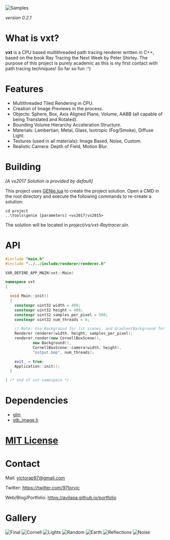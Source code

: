 ![Samples](/assets/textures/readme/raytracing_collage.jpg)

_version 0.2.1_

# What is vxt?

__vxt__ is a CPU based multithreaded path tracing renderer written in C++, based on the book Ray Tracing the Next Week by Peter Shirley. The purpose of this project is purely academic as this is my first contact with path tracing techniques! So far so fun :^) 

# Features

- Multithreaded Tiled Rendering in CPU.
- Creation of Image Previews in the process.
- Objects: Sphere, Box, Axis Aligned Plane, Volume, AABB (all capable of being Translated and Rotated).
- Bounding Volume Hierarchy Acceleration Structure.
- Materials: Lambertian, Metal, Glass, Isotropic (Fog/Smoke), Diffuse Light.
- Textures (used in all materials): Image Based, Noise, Custom.
- Realistic Camera: Depth of Field, Motion Blur.


# Building

_[A vs2017 Solution is provided by default]_

This project uses [GENie.lua](https://github.com/bkaradzic/GENie) to create the project solution. Open a CMD in the root directory and execute the following commands to re-create a solution:

	cd project
	..\tools\genie [parameters] <vs2017|vs2015>
	
The solution will be located in _project/vs/vxt-Raytracer.sln_.
  
# API

```c++
#include "main.h"
#include "../../include/renderer/renderer.h"

VXR_DEFINE_APP_MAIN(vxt::Main)

namespace vxt
{

  void Main::init()
  {
    constexpr uint32 width = 400;
    constexpr uint32 height = 400;
    constexpr uint32 samples_per_pixel = 500;
    constexpr uint32 num_threads = 8;

    // Note: Use Background for lit scenes, and GradientBackground for unlit scenes!
    Renderer renderer(width, height, samples_per_pixel);
    renderer.render(new CornellBoxScene(), 
		    new Background(), 
		    CornellBoxScene::camera(width, height), 
		    "output.bmp", num_threads);

    exit_ = true;
    Application::init();
  }

} /* end of vxt namespace */
```

# Dependencies

- [glm](https://github.com/g-truc/glm)
- [stb_image.h](https://github.com/nothings/stb)
  
# [MIT License](/LICENSE)

# Contact

Mail: victorap97@gmail.com

Twitter: https://twitter.com/97torvic

Web/Blog/Portfolio: https://avilapa.github.io/portfolio

# Gallery

![Final](/assets/textures/readme/output_final_10000spp.jpg)
![Cornell](/assets/textures/readme/output_cornell_smoke_scene_500spp.jpg)
![Lights](/assets/textures/readme/output_light_250spp.jpg)
![Random](/assets/textures/readme/output_final_100spp.jpg)
![Earth](/assets/textures/readme/output_earth_250spp.jpg)
![Reflections](/assets/textures/readme/output_ch08_1000spp.jpg)
![Noise](/assets/textures/readme/output_noises_200spp.jpg)



